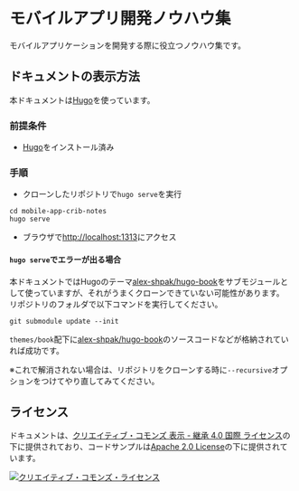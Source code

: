 # モバイルアプリ開発ノウハウ集

モバイルアプリケーションを開発する際に役立つノウハウ集です。

## ドキュメントの表示方法

本ドキュメントは[Hugo](https://gohugo.io/)を使っています。

### 前提条件
- [Hugo](https://gohugo.io/)をインストール済み

### 手順

- クローンしたリポジトリで`hugo serve`を実行
```
cd mobile-app-crib-notes
hugo serve
```
- ブラウザで[http://localhost:1313](http://localhost:1313)にアクセス


#### `hugo serve`でエラーが出る場合

本ドキュメントではHugoのテーマ[alex-shpak/hugo-book](https://github.com/alex-shpak/hugo-book)をサブモジュールとして使っていますが、それがうまくクローンできていない可能性があります。
リポジトリのフォルダで以下コマンドを実行してください。

```
git submodule update --init
```

`themes/book`配下に[alex-shpak/hugo-book](https://github.com/alex-shpak/hugo-book)のソースコードなどが格納されていれば成功です。

※これで解消されない場合は、リポジトリをクローンする時に`--recursive`オプションをつけてやり直してみてください。


<!-- textlint-disable -->

## ライセンス

ドキュメントは、<a rel="license" href="http://creativecommons.org/licenses/by-sa/4.0/">クリエイティブ・コモンズ 表示 - 継承 4.0 国際 ライセンス</a>の下に提供されており、コードサンプルは<a rel="license" href="https://www.apache.org/licenses/LICENSE-2.0">Apache 2.0 License</a>の下に提供されています。

<a rel="license" href="http://creativecommons.org/licenses/by-sa/4.0/">
  <img alt="クリエイティブ・コモンズ・ライセンス" style="border-width:0" src="https://i.creativecommons.org/l/by-sa/4.0/88x31.png" /> </a>

<!-- textlint-enable -->
